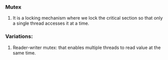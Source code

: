 ### Mutex
1. It is a locking mechanism where we lock the critical section so that only a single thread accesses it at a time.

### Variations: 
1. Reader-writer mutex: that enables multiple threads to read value at the same time.
